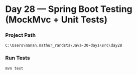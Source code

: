 # Day 28 — Spring Boot Testing (MockMvc + Unit Tests)

### Project Path
`C:\Users\manan.mathur_randsta\Java-30-days\src\day28`

### Run Tests
```bash
mvn test
